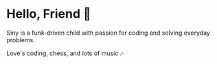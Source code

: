 # Hello, Friend 👋

Siny is a funk-driven child with passion for coding and solving everyday problems.

Love's coding, chess, and lots of music 🎶
